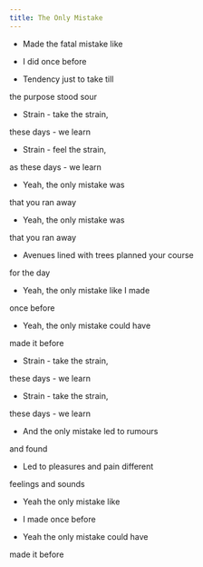 ```yaml
---
title: The Only Mistake
---
```




- Made the fatal mistake like

- I did once before

- Tendency just to take till

the purpose stood sour

- Strain - take the strain,

these days - we learn

- Strain - feel the strain,

as these days - we learn

- Yeah, the only mistake was

that you ran away

- Yeah, the only mistake was

that you ran away

- Avenues lined with trees planned your course

for the day

- Yeah, the only mistake like I made

once before

- Yeah, the only mistake could have

made it before



- Strain - take the strain,

these days - we learn

- Strain - take the strain,

these days - we learn

- And the only mistake led to rumours

and found

- Led to pleasures and pain different

feelings and sounds

- Yeah the only mistake like

- I made once before

- Yeah the only mistake could have

made it before







